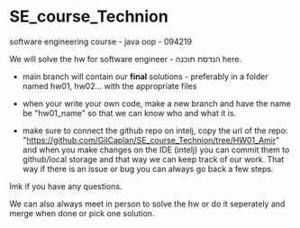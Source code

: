 # SE_course_Technion
software engineering course - java oop - 094219

  We will solve the hw for software engineer - הנדסת תוכנה here. 

  - main branch will contain our **final** solutions - preferably in a folder named hw01, hw02... with the appropriate files

  - when your write your own code, make a new branch and have the name be "hw01_name" so that we can know who and what it is.

  - make sure to connect the github repo on intelj, copy the url of the repo: "https://github.com/GilCaplan/SE_course_Technion/tree/HW01_Amir" and when you       make changes on the IDE (intelj) you can commit them to github/local storage and that way we can keep track of our work. That way if there is an issue or     bug you can always go back a few steps.

lmk if you have any questions. 

We can also always meet in person to solve the hw or do it seperately and merge when done or pick one solution.
